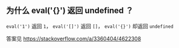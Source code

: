 ## 为什么 eval('{}') 返回 undefined ？

`eval('1')` 返回 `1`，
`eval('[]')` 返回 `[]`，
`eval('{}')` 却返回 `undefined`

答案见 https://stackoverflow.com/a/3360404/4622308
